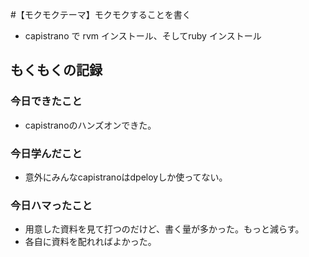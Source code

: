 #【モクモクテーマ】モクモクすることを書く
* capistrano で rvm インストール、そしてruby インストール

## もくもくの記録
### 今日できたこと
* capistranoのハンズオンできた。

### 今日学んだこと
* 意外にみんなcapistranoはdpeloyしか使ってない。

### 今日ハマったこと
* 用意した資料を見て打つのだけど、書く量が多かった。もっと減らす。
* 各自に資料を配れればよかった。
